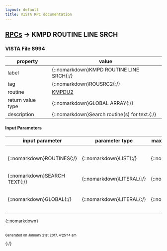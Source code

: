 ```yaml
---
layout: default
title: VISTA RPC documentation
---
```




## [RPCs](TableOfContent.md) &#8594; KMPD ROUTINE LINE SRCH 



### VISTA File 8994 


 property | value 
--- | --- 
 label | {::nomarkdown}KMPD ROUTINE LINE SRCH{:/}
 tag | {::nomarkdown}ROUSRC2{:/}
 routine | [KMPDU2](http://code.osehra.org/dox/Routine_KMPDU2_source.html)
 return value type | {::nomarkdown}GLOBAL ARRAY{:/}
 description | {::nomarkdown}Search routine(s) for text.{:/}

#### Input Parameters

| input parameter | parameter type | maximum data length | required | description | 
| --- | --- | --- | --- | --- | 
| {::nomarkdown}ROUTINES{:/} | {::nomarkdown}LIST{:/} | {::nomarkdown}60{:/} | {::nomarkdown}true{:/} | {::nomarkdown}Array containg routine names to be searched.        array(\RoutineName\)=\\{:/} | 
| {::nomarkdown}SEARCH TEXT{:/} | {::nomarkdown}LITERAL{:/} | {::nomarkdown}245{:/} | {::nomarkdown}true{:/} | {::nomarkdown}Text to search for.{:/} | 
| {::nomarkdown}GLOBAL{:/} | {::nomarkdown}LITERAL{:/} | {::nomarkdown}60{:/} | {::nomarkdown}true{:/} | {::nomarkdown}Temporary global storage for data.  Must be ^TMP or ^UTILITY.{:/} | 

{::nomarkdown} <br/><br/><p style="font-size: 11px">Generated on January 21st 2017, 4:25:14 am</p>{:/}